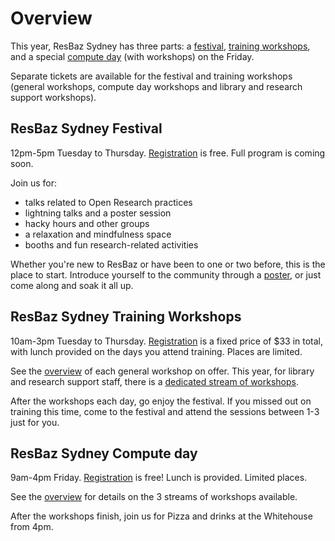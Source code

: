 # Overview

This year, ResBaz Sydney has three parts: a <a href="#resbaz-sydney-festival">festival</a>, <a href="#resbaz-sydney-training-workshops">training workshops</a>, and a special <a href="#resbaz-sydney-compute-day">compute day</a> (with workshops) on the Friday.

Separate tickets are available for the festival and training workshops (general workshops, compute day workshops and library and research support workshops).

## ResBaz Sydney Festival

12pm-5pm Tuesday to Thursday. <a href="#registration">Registration</a> is free. Full program is coming soon.

Join us for:
- talks related to Open Research practices
- lightning talks and a poster session
- hacky hours and other groups
- a relaxation and mindfulness space
- booths and fun research-related activities

Whether you're new to ResBaz or have been to one or two before, this is the place to start. Introduce yourself to the community through a <a href="present.html#present">poster</a>, or just come along and soak it all up.

## ResBaz Sydney Training Workshops

10am-3pm Tuesday to Thursday. <a href="#registration">Registration</a> is a fixed price of $33 in total, with lunch provided on the days you attend training. Places are limited.

See the <a href="workshops.html">overview</a> of each general workshop on offer. This year, for library and research support staff, there is a <a href="LRSS.html">dedicated stream of workshops</a>.

After the workshops each day, go enjoy the festival. If you missed out on training this time, come to the festival and attend the sessions between 1-3 just for you.

## ResBaz Sydney Compute day

9am-4pm Friday. <a href="#registration">Registration</a> is free! Lunch is provided. Limited places.

See the <a href="compute_day.html">overview</a> for details on the 3 streams of workshops available.

After the workshops finish, join us for Pizza and drinks at the Whitehouse from 4pm.